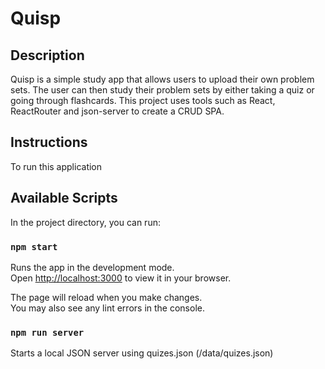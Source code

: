 # Quisp
## Description

Quisp is a simple study app that allows users to upload their own problem sets. The user can then study their problem sets by either taking a quiz or going through flashcards.
This project uses tools such as React, ReactRouter and json-server to create a CRUD SPA.

## Instructions

To run this application

## Available Scripts

In the project directory, you can run:

### `npm start`

Runs the app in the development mode.\
Open [http://localhost:3000](http://localhost:3000) to view it in your browser.

The page will reload when you make changes.\
You may also see any lint errors in the console.

### `npm run server`

Starts a local JSON server using quizes.json (/data/quizes.json)

